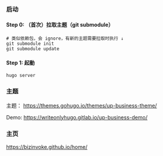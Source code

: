 ### 启动

#### Step 0: （首次）拉取主题（git submodule）
```angular2html
# 类似依赖包，会 ignore，有新的主题需要拉取时执行 ↓
git submodule init
git submodule update
```


#### Step 1: 起動
```angular2html
hugo server
```

### 主题

主题：
https://themes.gohugo.io/themes/up-business-theme/

Demo:
https://writeonlyhugo.gitlab.io/up-business-demo/

### 主页

https://bizinvoke.github.io/home/





